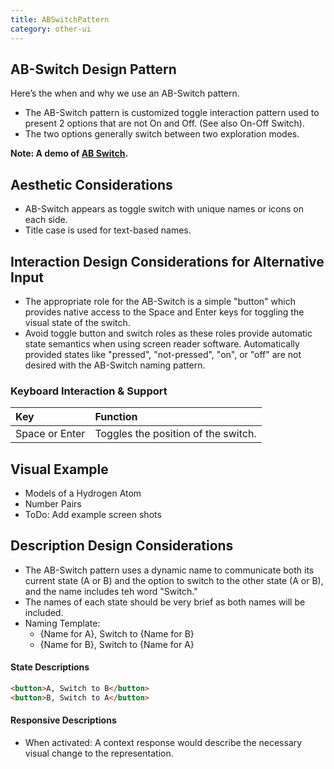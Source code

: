 ```yaml
---
title: ABSwitchPattern
category: other-ui
---
```


## AB-Switch Design Pattern

Here’s the when and why we use an AB-Switch pattern.

- The AB-Switch pattern is customized toggle interaction pattern used to present 2 options that are not On and Off. (See also On-Off Switch).
- The two options generally switch between two exploration modes.


**Note: A demo of [AB Switch](https://phetsims.github.io/sun/).**

## Aesthetic Considerations
* AB-Switch appears as toggle switch with unique names or icons on each side.
* Title case is used for text-based names.

## Interaction Design Considerations for Alternative Input
* The appropriate role for the AB-Switch is a simple "button" which provides native access to the Space and Enter keys for toggling the visual state of the switch.
* Avoid toggle button and switch roles as these roles provide automatic state semantics when using screen reader software. Automatically provided states like "pressed", "not-pressed", "on", or "off" are not desired with the AB-Switch naming pattern.

### Keyboard Interaction & Support
| Key | Function |
| :-- | :------- |
|Space or Enter | Toggles the position of the switch.|


## Visual Example
- Models of a Hydrogen Atom
- Number Pairs
- ToDo: Add example screen shots


## Description Design Considerations 
- The AB-Switch pattern uses a dynamic name to communicate both its current state (A or B) and the option to switch to the other state (A or B), and the name includes teh word "Switch." 
- The names of each state should be very brief as both names will be included.
- Naming Template: 
    - {Name for A}, Switch to {Name for B}
	- {Name for B}, Switch to {Name for A}

#### State Descriptions
```html
<button>A, Switch to B</button>
<button>B, Switch to A</button>
```
#### Responsive Descriptions
* When activated: A context response would describe the necessary visual change to the representation.
